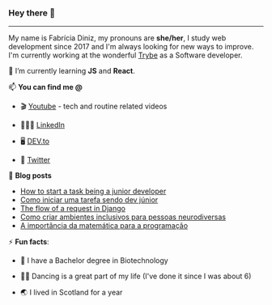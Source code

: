 ### Hey there 👋

****

My name is Fabrícia Diniz, my pronouns are **she/her**, I study web development since 2017 and I'm always looking for new ways to improve. I'm currently working at the wonderful [Trybe](https://www.betrybe.com) as a Software developer.

🌱 I’m currently learning **JS** and **React**.

📫 **You can find me @**

  - 🎬 [Youtube](http://youtube.com/c/nomadcodemist) - tech and routine related videos 
  
  - 👩🏼‍💻 [LinkedIn](https://www.linkedin.com/in/fabricia-diniz/)
  
  - 🖥 [DEV.to](https://dev.to/fabriciadiniz)
  
  - 🐣 [Twitter](http://twitter.com/fabrciadiniz)

📜 **Blog posts**

 <!-- BLOG-POST-LIST:START -->
- [How to start a task being a junior developer](https://dev.to/fabriciadiniz/how-to-start-a-task-being-a-junior-developer-4d16)
- [Como iniciar uma tarefa sendo dev júnior](https://dev.to/feministech/como-eu-inicio-uma-tarefa-como-dev-junior-2cno)
- [The flow of a request in Django](https://dev.to/fabriciadiniz/the-flow-of-a-request-in-django-221c)
- [Como criar ambientes inclusivos para pessoas neurodiversas](https://dev.to/fabriciadiniz/como-criar-ambientes-inclusivos-para-pessoas-neurodiversas-596n)
- [A importância da matemática para a programação](https://dev.to/fabriciadiniz/a-importancia-da-matematica-para-a-programacao-329e)
<!-- BLOG-POST-LIST:END -->

⚡ **Fun facts**:

- 🦠 I have a Bachelor degree in Biotechnology

- 💃🏼 Dancing is a great part of my life (I've done it since I was about 6)

- 🌏 I lived in Scotland for a year
